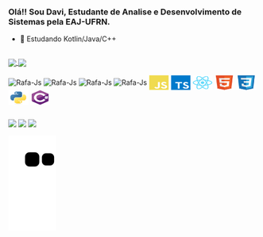 ### Olá!! Sou Davi, Estudante de Analise e Desenvolvimento de Sistemas pela EAJ-UFRN.

- 🌱 Estudando Kotlin/Java/C++

  ##

<a href="https://github.com/davicruz23/github-readme-stats">
  <img height=200 align="center"src="https://github-readme-stats.vercel.app/api?username=DaviProgrm&layout=compact&langs_count=8&card_width=320&theme=dracula" />
</a>
<a href="https://github.com/davicruz23/convoychat">
  <img height=200 align="center" src="https://github-readme-stats.vercel.app/api/top-langs?username=DaviProgrm&layout=compact&langs_count=8&card_width=320&theme=dracula" />
</a>
<div style="display: inline_block"><br>
  <img align="center" alt="Rafa-Js" height="30" width="40"
  <img src="https://cdn.jsdelivr.net/gh/devicons/devicon/icons/spring/spring-original-wordmark.svg" />        
  <img align="center" alt="Rafa-Js" height="30" width="40"
  img src="https://cdn.jsdelivr.net/gh/devicons/devicon/icons/androidstudio/androidstudio-original.svg" />
  <img align="center" alt="Rafa-Js" height="30" width="40"
  <img src="https://cdn.jsdelivr.net/gh/devicons/devicon/icons/postgresql/postgresql-original-wordmark.svg" />
  <img align="center" alt="Rafa-Js" height="30" width="40"
  <img src="https://cdn.jsdelivr.net/gh/devicons/devicon/icons/cplusplus/cplusplus-original.svg" />        
  <img align="center" alt="Rafa-Js" height="30" width="40" src="https://raw.githubusercontent.com/devicons/devicon/master/icons/javascript/javascript-plain.svg">
  <img align="center" alt="Rafa-Ts" height="30" width="40" src="https://raw.githubusercontent.com/devicons/devicon/master/icons/typescript/typescript-plain.svg">
  <img align="center" alt="Rafa-React" height="30" width="40" src="https://raw.githubusercontent.com/devicons/devicon/master/icons/react/react-original.svg">
  <img align="center" alt="Rafa-HTML" height="30" width="40" src="https://raw.githubusercontent.com/devicons/devicon/master/icons/html5/html5-original.svg">
  <img align="center" alt="Rafa-CSS" height="30" width="40" src="https://raw.githubusercontent.com/devicons/devicon/master/icons/css3/css3-original.svg">
  <img align="center" alt="Rafa-Python" height="30" width="40" src="https://raw.githubusercontent.com/devicons/devicon/master/icons/python/python-original.svg">
  <img align="center" alt="Rafa-Csharp" height="30" width="40" src="https://raw.githubusercontent.com/devicons/devicon/master/icons/csharp/csharp-original.svg">
</div>

  ##

<div>
  <a href="https://www.youtube.com/channel/UCmWXHYsima5jL6uHmlB7Ojg" target="_blank"><img src="https://img.shields.io/badge/YouTube-FF0000?style=for-the-badge&logo=youtube&logoColor=white" target="_blank"></a>
  <a href = "mailto:davifieledeus@gmail.com"><img src="https://img.shields.io/badge/-Gmail-%23333?style=for-the-badge&logo=gmail&logoColor=white" target="_blank"></a>
  <a href="https://www.linkedin.com/in/davi-cruz-de-souza-381859244/" target="_blank"><img src="https://img.shields.io/badge/-LinkedIn-%230077B5?style=for-the-badge&logo=linkedin&logoColor=white" target="_blank"></a>
</div>

![Snake animation](https://github.com/DaviProgrm/DaviProgrm/blob/output/github-contribution-grid-snake.svg)
